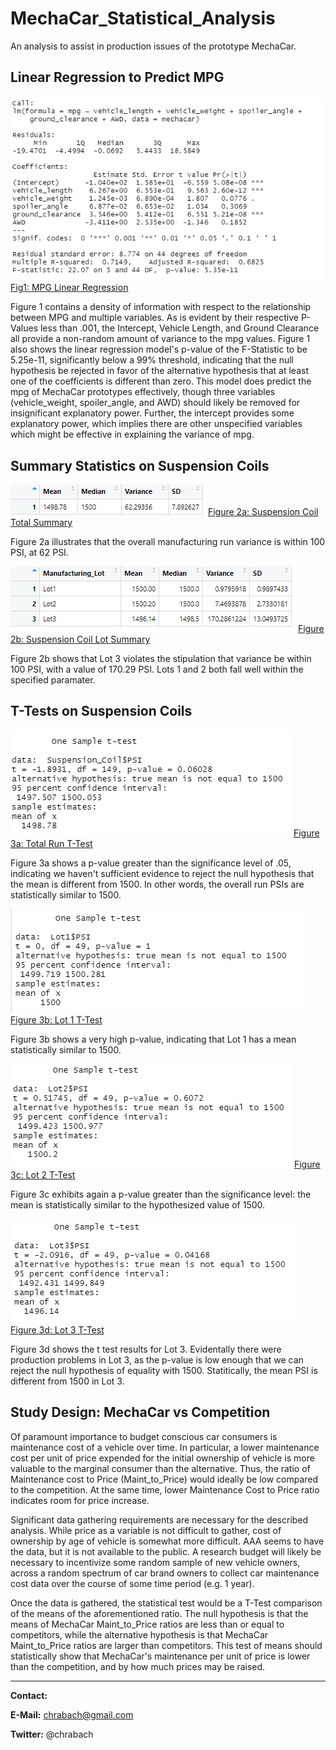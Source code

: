 # MechaCar_Statistical_Analysis

An analysis to assist in production issues of the prototype MechaCar.


## Linear Regression to Predict MPG
![Fig1: MPG Linear Regression](other_resources/01_MPG_Linear_Regression.png)
[Fig1: MPG Linear Regression](other_resources/01_MPG_Linear_Regression.png?raw=true "Figure 1: MPG Linear Regression")

Figure 1 contains a density of information with respect to the relationship between MPG and multiple variables.  As is evident by their respective  P-Values less than .001, the Intercept, Vehicle Length, and Ground Clearance all provide a non-random amount of variance to the mpg values.  Figure 1 also shows the linear regression model's p-value of the F-Statistic to be 5.25e-11, significantly below a 99% threshold, indicating that the null hypothesis be rejected in favor of the alternative hypothesis that at least one of the coefficients is different than zero.  This model does predict the mpg of MechaCar prototypes effectively, though three variables (vehicle_weight, spoiler_angle, and AWD) should likely be removed for insignificant explanatory power.  Further, the intercept provides some explanatory power, which implies there are other unspecified variables which might be effective in explaining the variance of mpg.

	
	
## Summary Statistics on Suspension Coils


![Figure 2a: Suspension Coil Total Summary](other_resources/02a_Total_Summary.png)
[Figure 2a: Suspension Coil Total Summary](other_resources/02a_Total_Summary.png?raw=true "Figure 2a: Suspension Coil Total Summary")



Figure 2a illustrates that the overall manufacturing run variance is within 100 PSI, at 62 PSI.



![Figure 2b: Suspension Coil Lot Summary](other_resources/02b_Lot_Summary.png)
[Figure 2b: Suspension Coil Lot Summary](other_resources/02b_Lot_Summary.png?raw=true "Figure 2b: Suspension Coil Lot Summary")

Figure 2b shows that Lot 3 violates the stipulation that variance be within 100 PSI, with a value of 170.29 PSI.  Lots 1 and 2 both fall well within the specified paramater.

## T-Tests on Suspension Coils



![Figure 3a: Total Run T-Test](other_resources/03a_Total_Run_tTest.png)
[Figure 3a: Total Run T-Test](other_resources/03a_Total_Run_tTest.png?raw=true "Figure 3a: Total Run T-Test")

Figure 3a shows a p-value greater than the significance level of .05, indicating we haven't sufficient evidence to reject the null hypothesis that the mean is different from 1500.  In other words, the overall run PSIs are statistically similar to 1500.


![Figure 3b: Lot 1 T-Test](other_resources/03b_Lot1_tTest.png)
[Figure 3b: Lot 1 T-Test](other_resources/03b_Lot1_tTest.png?raw=true "Figure 3b: Lot 1 T-Test")

Figure 3b shows a very high p-value, indicating that Lot 1 has a mean statistically similar to 1500.


![Figure 3c: Lot 2 T-Test](other_resources/03c_Lot2_tTest.png)
[Figure 3c: Lot 2 T-Test](other_resources/03c_Lot2_tTest.png?raw=true "Figure 3c: Lot 2 T-Test")

Figure 3c exhibits again a p-value greater than the significance level: the mean is statistically similar to the hypothesized value of 1500.


![Figure 3d: Lot 3 T-Test](other_resources/03d_Lot3_tTest.png)
[Figure 3d: Lot 3 T-Test](other_resources/03d_Lot3_tTest.png?raw=true "Figure 3d: Lot 3 T-Test")

Figure 3d shows the t test results for Lot 3.  Evidentally there were production problems in Lot 3, as the p-value is low enough that we can reject the null hypothesis of equality with 1500.  Statitically, the mean PSI is different from 1500 in Lot 3.




## Study Design: MechaCar vs Competition

    
Of paramount importance to budget conscious car consumers is maintenance cost of a vehicle over time.  In particular, a lower maintenance cost per unit of price expended for the initial ownership of vehicle is more valuable to the marginal consumer than the alternative.  Thus, the ratio of Maintenance cost to Price (Maint_to_Price) would ideally be low compared to the competition.  At the same time, lower Maintenance Cost to Price ratio indicates room for price increase.

Significant data gathering requirements are necessary for the described analysis.  While price as a variable is not difficult to gather, cost of ownership by age of vehicle is somewhat more difficult.  AAA seems to have the data, but it is not available to the public.  A research budget will likely be necessary to incentivize some random sample of new vehicle owners, across a random spectrum of car brand owners to collect car maintenance cost data over the course of some time period (e.g. 1 year).

Once the data is gathered, the statistical test would be a T-Test comparison of the means of the aforementioned ratio.  The null hypothesis is that the means of MechaCar Maint_to_Price ratios are less than or equal to competitors, while the alternative hypothesis is that MechaCar Maint_to_Price ratios are larger than competitors.  This test of means should statistically show that MechaCar's maintenance per unit of price is lower than the competition, and by how much prices may be raised.

------
**Contact:**

**E-Mail:** chrabach@gmail.com

**Twitter:** @chrabach


